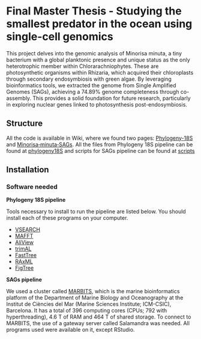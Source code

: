 # Final Master Thesis - Studying the smallest predator in the ocean using single-cell genomics 
This project delves into the genomic analysis of Minorisa minuta, a tiny bacterium with a global planktonic presence and unique status as the only heterotrophic member within Chlorarachniophytes. These are photosynthetic organisms within Rhizaria, which acquired their chloroplasts through secondary endosymbiosis with green algae. By leveraging bioinformatics tools, we extracted the genome from Single Amplified Genomes (SAGs), achieving a 74.89% genome completeness through co-assembly. This provides a solid foundation for future research, particularly in exploring nuclear genes linked to photosynthesis post-endosymbiosis.

## Structure

All the code is available in Wiki, where we found two pages: [Phylogeny-18S](https://github.com/amgonzalezg/master_thesis/wiki/Phylogeny%E2%80%9018S) and [Minorisa‐minuta‐SAGs](https://github.com/amgonzalezg/master_thesis/wiki/Minorisa%E2%80%90minuta%E2%80%90SAGs). All the files from Phylogeny 18S pipeline can be found at [phylogeny18S](https://github.com/amgonzalezg/master_thesis/tree/main/phylogeny18S) and scripts for SAGs pipeline can be found at [scripts](https://github.com/amgonzalezg/master_thesis/tree/main/scripts)

## Installation

### Software needed

**Phylogeny 18S pipeline**

Tools necessary to install to run the pipeline are listed below. You should install each of these programs on your computer.

* [VSEARCH](https://github.com/torognes/vsearch)
* [MAFFT](https://mafft.cbrc.jp/alignment/software/)
* [AliView](http://www.ormbunkar.se/aliview/)
* [trimAL](https://vicfero.github.io/trimal/)
* [FastTree](http://meta.microbesonline.org/fasttree/)
* [RAxML](https://cme.h-its.org/exelixis/web/software/raxml/index.html)
* [FigTree](http://tree.bio.ed.ac.uk/software/figtree/)

**SAGs pipeline**

We used a cluster called [MARBITS](https://marbits.icm.csic.es/), which is the marine bioinformatics platform of the Department of Marine Biology and Oceanography at the Institut de Ciències del Mar (Marine Sciences Institute; ICM-CSIC), Barcelona. It has a total of 396 computing cores (CPUs; 792 with hyperthreading), 4.6 T of RAM and 464 T of shared storage. To connect to MARBITS, the use of a gateway server called Salamandra was needed. All programs used were available on it, except RStudio. 
